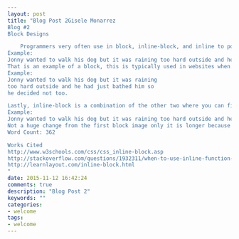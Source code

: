 ```yaml
---
layout: post
title: "Blog Post 2Gisele Monarrez
Blog #2
Block Designs

	Programmers very often use in block, inline-block, and inline to position how you want your text to look like. Let’s talk about how each one works separately to get a better understanding of how each one works. First is block, block spans out text from one side to the other (all the way from left side to the right side). 
Example:
Jonny wanted to walk his dog but it was raining too hard outside and he had just bathed him so he decided not too. 	
That is an example of a block, this is typically used in websites when they have a paragraph or more and just want a basic look on it, nothing fancy. However sometimes people have images or other things going on around the text so they want the text to float around it. So the route they go for is inline, that allows you to sort of hover around other objects without disrupting them because it aligns the picture and text.   
Example:
Jonny wanted to walk his dog but it was raining 
too hard outside and he had just bathed him so 	
he decided not too.

Lastly, inline-block is a combination of the other two where you can fill your whole page, but what makes it easier is that it allows you adjust your height and width. This can help when you’re trying to fill up a page with a paragraph from end to end (width) but maybe you want it a little longer. In-line block helps you have more control on how you want the text to appear on your page (especially if you have a lot of things happening around it) because again it won’t disrupt them.
Example:  
Jonny wanted to walk his dog but it was raining too hard outside and he had just bathed him so he decided not too. 
Not a huge change from the first block image only it is longer because maybe in this case I didn’t have too much happening on my page and wanted to fill it up a little more. All of these methods are useful depending on what you want to do, these are easier ways to cover the effect floats have on text.
Word Count: 362

Works Cited
http://www.w3schools.com/css/css_inline-block.asp
http://stackoverflow.com/questions/1932311/when-to-use-inline-function-and-when-not-to-use-it
http://learnlayout.com/inline-block.html
"
date: 2015-11-12 16:42:24
comments: true
description: "Blog Post 2"
keywords: ""
categories:
- welcome
tags:
- welcome
---
```


